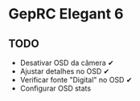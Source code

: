 # GepRC Elegant 6

## TODO

- Desativar OSD da câmera ✔
- Ajustar detalhes no OSD ✔
- Verificar fonte "Digital" no OSD ✔
- Configurar OSD stats

